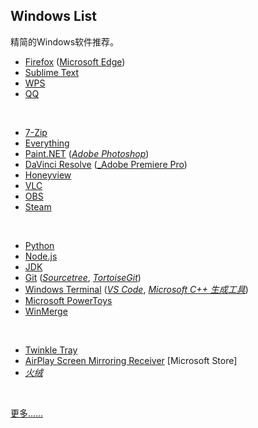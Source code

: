 ## Windows List

精简的Windows软件推荐。

* [Firefox](https://www.mozilla.org/en-US/firefox/all/#product-desktop-release) ([Microsoft Edge](https://www.microsoft.com/zh-cn/edge))
* [Sublime Text](https://www.sublimetext.com)
* [WPS](https://www.wps.cn)
* [QQ](https://im.qq.com)
<br>

* [7-Zip](https://www.7-zip.org)
* [Everything](https://www.voidtools.com/zh-cn/)
* [Paint.NET](https://www.getpaint.net) ([_Adobe Photoshop_](https://www.adobe.com/cn/products/photoshop.html))
* [DaVinci Resolve](http://www.blackmagicdesign.com/cn/products/davinciresolve) ([_Adobe Premiere Pro](https://www.adobe.com/cn/products/premiere.html))
* [Honeyview](https://www.bandisoft.com/honeyview)
* [VLC](https://www.videolan.org)
* [OBS](https://obsproject.com)
* [Steam](https://store.steampowered.com)
<br>

* [Python](https://www.python.org)
* [Node.js](https://nodejs.org)
* [JDK](https://www.oracle.com/java/technologies/downloads/)
* [Git](https://git-scm.com) ([_Sourcetree_](https://sourcetreeapp.com), [_TortoiseGit_](https://tortoisegit.org))
* [Windows Terminal](https://github.com/microsoft/terminal) ([_VS Code_](https://code.visualstudio.com), [_Microsoft C++ 生成工具_](https://visualstudio.microsoft.com/zh-hans/visual-cpp-build-tools/))
* [Microsoft PowerToys](https://github.com/microsoft/PowerToys)
* [WinMerge](https://winmerge.org)
<br>

* [Twinkle Tray](https://github.com/xanderfrangos/twinkle-tray)
* [AirPlay Screen Mirroring Receiver](https://apps.microsoft.com/store/detail/airplay-screen-mirroring-receiver/9N1J401VPSN9) [Microsoft Store]
* [_火绒_](https://www.huorong.cn)
<br>

[更多……](https://github.com/Awesome-Windows/Awesome)

